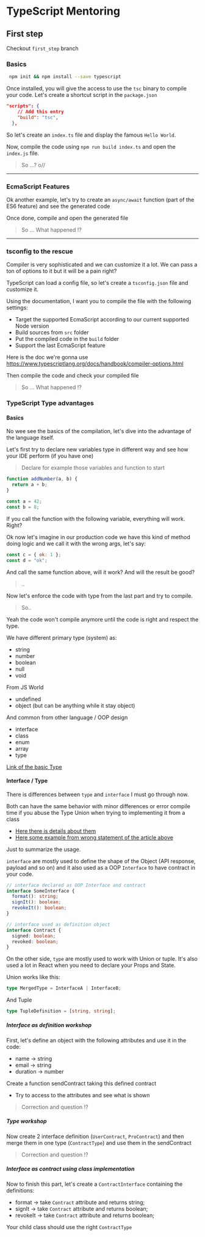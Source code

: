 # TypeScript Mentoring

## First step

Checkout `first_step` branch

### Basics

```bash
 npm init && npm install --save typescript
```

Once installed, you will give the access to use the `tsc` binary to compile your code.
Let's create a shortcut script in the `package.json`

```json
"scripts": {
    // Add this entry
    "build": "tsc",
  },
```

So let's create an `index.ts` file and display the famous `Hello World`.

Now, compile the code using `npm run build index.ts` and open the `index.js` file.

> So ...? o//

---

### EcmaScript Features

Ok another example, let's try to create an `async/await` function (part of the ES6 feature) and see the generated code

Once done, compile and open the generated file

> So ... What happened !?

---

### tsconfig to the rescue

Compiler is very sophisticated and we can customize it a lot. We can pass a ton of options to it but it will be a pain right?

TypeScript can load a config file, so let's create a `tsconfig.json` file and customize it.

Using the documentation, I want you to compile the file with the following settings:

- Target the supported EcmaScript according to our current supported Node version
- Build sources from `src` folder
- Put the compiled code in the `build` folder
- Support the last EcmaScript feature

Here is the doc we're gonna use https://www.typescriptlang.org/docs/handbook/compiler-options.html

Then compile the code and check your compiled file

> So ... What happened !?

### TypeScript Type advantages

#### Basics

No wee see the basics of the compilation, let's dive into the advantage of the language itself.

Let's first try to declare new variables type in different way and see how your IDE perform (if you have one)

> Declare for example those variables and function to start

```js
function addNumber(a, b) {
  return a + b;
}

const a = 42;
const b = 8;
```

If you call the function with the following variable, everything will work. Right?

Ok now let's imagine in our production code we have this kind of method doing logic and we call it with the wrong args, let's say:

```js
const c = { ok: 1 };
const d = "ok";
```

And call the same function above, will it work? And will the result be good?

> ..

Now let's enforce the code with type from the last part and try to compile.

> So..

Yeah the code won't compile anymore until the code is right and respect the type.

We have different primary type (system) as:

- string
- number
- boolean
- null
- void

From JS World

- undefined
- object (but can be anything while it stay object)

And common from other language / OOP design

- interface
- class
- enum
- array
- type

[Link of the basic Type](https://www.typescriptlang.org/docs/handbook/basic-types.html)

#### Interface / Type

There is differences between `type` and `interface` I must go through now.

Both can have the same behavior with minor differences or error compile time if you abuse the Type Union when trying to implementing it from a class

- [Here there is details about them](https://www.educba.com/typescript-type-vs-interface/)
- [Here some example from wrong statement of the article above](https://medium.com/@martin_hotell/interface-vs-type-alias-in-typescript-2-7-2a8f1777af4c)

Just to summarize the usage.

`interface` are mostly used to define the shape of the Object (API response, payload and so on) and it also used as a OOP `Interface` to have contract in your code.

```ts
// interface declared as OOP Interface and contract
interface SomeInterface {
  format(): string;
  signIt(): boolean;
  revokeIt(): boolean;
}

// interface used as definition object
interface Contract {
  signed: boolean;
  revoked: boolean;
}
```

On the other side, `type` are mostly used to work with Union or tuple. It's also used a lot in React when you need to declare your Props and State.

Union works like this:

```ts
type MergedType = InterfaceA | InterfaceB;
```

And Tuple

```ts
type TupleDefinition = [string, string];
```

##### Interface as definition workshop

First, let's define an object with the following attributes and use it in the code:

- name -> string
- email -> string
- duration -> number

Create a function sendContract taking this defined contract

- Try to access to the attributes and see what is shown

> Correction and question !?

##### Type workshop

Now create 2 interface definition (`UserContract`, `ProContract`) and then merge them in one type (`ContractType`) and use them in the sendContract

> Correction and question !?

##### Interface as contract using class implementation

Now to finish this part, let's create a `ContractInterface` containing the definitions:

- format -> take `Contract` attribute and returns string;
- signIt -> take `Contract` attribute and returns boolean;
- revokeIt -> take `Contract` attribute and returns boolean;

Your child class should use the right `ContractType`
